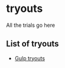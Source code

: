 # tryouts
All the trials go here

## List of tryouts
* [Gulp tryouts](https://github.com/rahul-sivalenka-wtc/gulp-tryouts)
